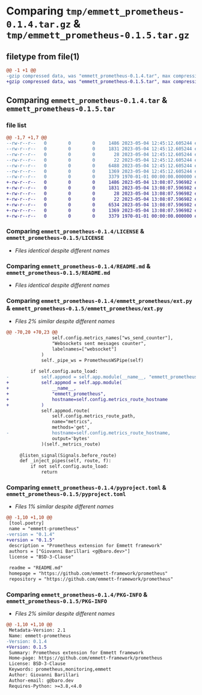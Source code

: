 # Comparing `tmp/emmett_prometheus-0.1.4.tar.gz` & `tmp/emmett_prometheus-0.1.5.tar.gz`

## filetype from file(1)

```diff
@@ -1 +1 @@
-gzip compressed data, was "emmett_prometheus-0.1.4.tar", max compression
+gzip compressed data, was "emmett_prometheus-0.1.5.tar", max compression
```

## Comparing `emmett_prometheus-0.1.4.tar` & `emmett_prometheus-0.1.5.tar`

### file list

```diff
@@ -1,7 +1,7 @@
--rw-r--r--   0        0        0     1486 2023-05-04 12:45:12.605244 emmett_prometheus-0.1.4/LICENSE
--rw-r--r--   0        0        0     1831 2023-05-04 12:45:12.605244 emmett_prometheus-0.1.4/README.md
--rw-r--r--   0        0        0       28 2023-05-04 12:45:12.605244 emmett_prometheus-0.1.4/emmett_prometheus/__init__.py
--rw-r--r--   0        0        0       22 2023-05-04 12:45:12.605244 emmett_prometheus-0.1.4/emmett_prometheus/__version__.py
--rw-r--r--   0        0        0     6488 2023-05-04 12:45:12.605244 emmett_prometheus-0.1.4/emmett_prometheus/ext.py
--rw-r--r--   0        0        0     1369 2023-05-04 12:45:12.605244 emmett_prometheus-0.1.4/pyproject.toml
--rw-r--r--   0        0        0     3379 1970-01-01 00:00:00.000000 emmett_prometheus-0.1.4/PKG-INFO
+-rw-r--r--   0        0        0     1486 2023-05-04 13:08:07.596982 emmett_prometheus-0.1.5/LICENSE
+-rw-r--r--   0        0        0     1831 2023-05-04 13:08:07.596982 emmett_prometheus-0.1.5/README.md
+-rw-r--r--   0        0        0       28 2023-05-04 13:08:07.596982 emmett_prometheus-0.1.5/emmett_prometheus/__init__.py
+-rw-r--r--   0        0        0       22 2023-05-04 13:08:07.596982 emmett_prometheus-0.1.5/emmett_prometheus/__version__.py
+-rw-r--r--   0        0        0     6534 2023-05-04 13:08:07.596982 emmett_prometheus-0.1.5/emmett_prometheus/ext.py
+-rw-r--r--   0        0        0     1369 2023-05-04 13:08:07.596982 emmett_prometheus-0.1.5/pyproject.toml
+-rw-r--r--   0        0        0     3379 1970-01-01 00:00:00.000000 emmett_prometheus-0.1.5/PKG-INFO
```

### Comparing `emmett_prometheus-0.1.4/LICENSE` & `emmett_prometheus-0.1.5/LICENSE`

 * *Files identical despite different names*

### Comparing `emmett_prometheus-0.1.4/README.md` & `emmett_prometheus-0.1.5/README.md`

 * *Files identical despite different names*

### Comparing `emmett_prometheus-0.1.4/emmett_prometheus/ext.py` & `emmett_prometheus-0.1.5/emmett_prometheus/ext.py`

 * *Files 2% similar despite different names*

```diff
@@ -70,20 +70,23 @@
                 self.config.metrics_names["ws_send_counter"],
                 "Websockets sent messages counter",
                 labelnames=["websocket"]
             )
             self._pipe_ws = PrometheusWSPipe(self)
 
         if self.config.auto_load:
-            self.appmod = self.app.module(__name__, "emmett_prometheus")
+            self.appmod = self.app.module(
+                __name__,
+                "emmett_prometheus",
+                hostname=self.config.metrics_route_hostname
+            )
             self.appmod.route(
                 self.config.metrics_route_path,
                 name="metrics",
                 methods='get',
-                hostname=self.config.metrics_route_hostname,
                 output='bytes'
             )(self._metrics_route)
 
     @listen_signal(Signals.before_route)
     def _inject_pipes(self, route, f):
         if not self.config.auto_load:
             return
```

### Comparing `emmett_prometheus-0.1.4/pyproject.toml` & `emmett_prometheus-0.1.5/pyproject.toml`

 * *Files 1% similar despite different names*

```diff
@@ -1,10 +1,10 @@
 [tool.poetry]
 name = "emmett-prometheus"
-version = "0.1.4"
+version = "0.1.5"
 description = "Prometheus extension for Emmett framework"
 authors = ["Giovanni Barillari <g@baro.dev>"]
 license = "BSD-3-Clause"
 
 readme = "README.md"
 homepage = "https://github.com/emmett-framework/prometheus"
 repository = "https://github.com/emmett-framework/prometheus"
```

### Comparing `emmett_prometheus-0.1.4/PKG-INFO` & `emmett_prometheus-0.1.5/PKG-INFO`

 * *Files 2% similar despite different names*

```diff
@@ -1,10 +1,10 @@
 Metadata-Version: 2.1
 Name: emmett-prometheus
-Version: 0.1.4
+Version: 0.1.5
 Summary: Prometheus extension for Emmett framework
 Home-page: https://github.com/emmett-framework/prometheus
 License: BSD-3-Clause
 Keywords: prometheus,monitoring,emmett
 Author: Giovanni Barillari
 Author-email: g@baro.dev
 Requires-Python: >=3.8,<4.0
```

